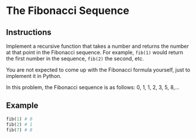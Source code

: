 # The Fibonacci Sequence

## Instructions

Implement a recursive function that takes a number and returns the number at that point in the Fibonacci sequence. For example, `fib(1)` would return the first number in the sequence, `fib(2)` the second, etc.

You are not expected to come up with the Fibonacci formula yourself, just to implement it in Python.

In this problem, the Fibonacci sequence is as follows: 0, 1, 1, 2, 3, 5, 8,...

## Example

```py
fib(1) # 0
fib(2) # 1
fib(7) # 8
```